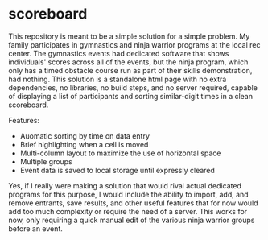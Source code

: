 # scoreboard

This repository is meant to be a simple solution for a simple problem. My family participates in gymnastics and ninja warrior programs at the local rec center. The gymnastics events had dedicated software that shows individuals' scores across all of the events, but the ninja program, which only has a timed obstacle course run as part of their skills demonstration, had nothing. This solution is a standalone html page with no extra dependencies, no libraries, no build steps, and no server required, capable of displaying a list of participants and sorting similar-digit times in a clean scoreboard.

Features:

- Auomatic sorting by time on data entry
- Brief highlighting when a cell is moved
- Multi-column layout to maximize the use of horizontal space
- Multiple groups
- Event data is saved to local storage until expressly cleared

Yes, if I really were making a solution that would rival actual dedicated programs for this purpose, I would include the ability to import, add, and remove entrants, save results, and other useful features that for now would add too much complexity or require the need of a server. This works for now, only requiring a quick manual edit of the various ninja warrior groups before an event.
